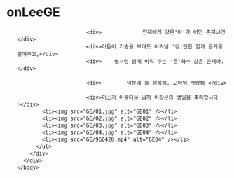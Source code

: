 # onLeeGE

<!DOCTYPE html>
  <html lang="ko">
    <head>
      <meta charset="UTF-8 />
      <title>Automatical Slide In Vertically</title>
      <link rel="stylesheet" href="css/style.css" />
    </head>
    <body>
      <div class="wrap">
        <div class="slide">
          <ul>
                          
                          <div>             민재에게 강은'이'가 어떤 존재냐면        </div>
                          <div>어둠이 기승을 부려도 이겨낼 '강'인한 힘과 용기를 불어주고,</div>
                          <div>    별처럼 밝게 비춰 주는 '은'하수 같은 존재야.</div>

                          <div>        덕분에 늘 행복해, 고마워 사랑해 </div>
                          
                          <div>미소가 아름다운 남자 이강은의 생일을 축하합니다♡</div>
            <li><img src="GE/01.jpg" alt="GE01" /></li>  
            <li><img src="GE/02.jpg" alt="GE02" /></li>  
            <li><img src="GE/03.jpg" alt="GE03" /></li>  
            <li><img src="GE/04.jpg" alt="GE04" /></li>
            <li><img src="GE/960420.mp4" alt="GE04" /></li>
          </ul>
        </div>
      </div>
    </body>
  </html>
